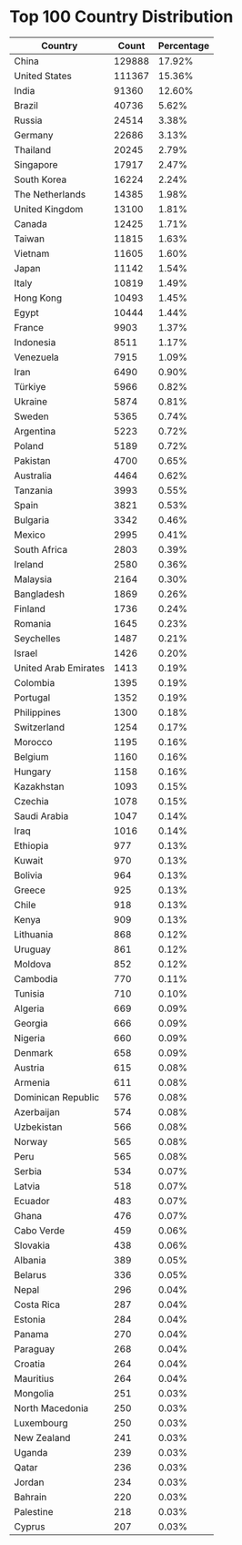 # Top 100 Country Distribution
| Country | Count | Percentage |
|----|----|----|
| China | 129888 | 17.92% |
| United States | 111367 | 15.36% |
| India | 91360 | 12.60% |
| Brazil | 40736 | 5.62% |
| Russia | 24514 | 3.38% |
| Germany | 22686 | 3.13% |
| Thailand | 20245 | 2.79% |
| Singapore | 17917 | 2.47% |
| South Korea | 16224 | 2.24% |
| The Netherlands | 14385 | 1.98% |
| United Kingdom | 13100 | 1.81% |
| Canada | 12425 | 1.71% |
| Taiwan | 11815 | 1.63% |
| Vietnam | 11605 | 1.60% |
| Japan | 11142 | 1.54% |
| Italy | 10819 | 1.49% |
| Hong Kong | 10493 | 1.45% |
| Egypt | 10444 | 1.44% |
| France | 9903 | 1.37% |
| Indonesia | 8511 | 1.17% |
| Venezuela | 7915 | 1.09% |
| Iran | 6490 | 0.90% |
| Türkiye | 5966 | 0.82% |
| Ukraine | 5874 | 0.81% |
| Sweden | 5365 | 0.74% |
| Argentina | 5223 | 0.72% |
| Poland | 5189 | 0.72% |
| Pakistan | 4700 | 0.65% |
| Australia | 4464 | 0.62% |
| Tanzania | 3993 | 0.55% |
| Spain | 3821 | 0.53% |
| Bulgaria | 3342 | 0.46% |
| Mexico | 2995 | 0.41% |
| South Africa | 2803 | 0.39% |
| Ireland | 2580 | 0.36% |
| Malaysia | 2164 | 0.30% |
| Bangladesh | 1869 | 0.26% |
| Finland | 1736 | 0.24% |
| Romania | 1645 | 0.23% |
| Seychelles | 1487 | 0.21% |
| Israel | 1426 | 0.20% |
| United Arab Emirates | 1413 | 0.19% |
| Colombia | 1395 | 0.19% |
| Portugal | 1352 | 0.19% |
| Philippines | 1300 | 0.18% |
| Switzerland | 1254 | 0.17% |
| Morocco | 1195 | 0.16% |
| Belgium | 1160 | 0.16% |
| Hungary | 1158 | 0.16% |
| Kazakhstan | 1093 | 0.15% |
| Czechia | 1078 | 0.15% |
| Saudi Arabia | 1047 | 0.14% |
| Iraq | 1016 | 0.14% |
| Ethiopia | 977 | 0.13% |
| Kuwait | 970 | 0.13% |
| Bolivia | 964 | 0.13% |
| Greece | 925 | 0.13% |
| Chile | 918 | 0.13% |
| Kenya | 909 | 0.13% |
| Lithuania | 868 | 0.12% |
| Uruguay | 861 | 0.12% |
| Moldova | 852 | 0.12% |
| Cambodia | 770 | 0.11% |
| Tunisia | 710 | 0.10% |
| Algeria | 669 | 0.09% |
| Georgia | 666 | 0.09% |
| Nigeria | 660 | 0.09% |
| Denmark | 658 | 0.09% |
| Austria | 615 | 0.08% |
| Armenia | 611 | 0.08% |
| Dominican Republic | 576 | 0.08% |
| Azerbaijan | 574 | 0.08% |
| Uzbekistan | 566 | 0.08% |
| Norway | 565 | 0.08% |
| Peru | 565 | 0.08% |
| Serbia | 534 | 0.07% |
| Latvia | 518 | 0.07% |
| Ecuador | 483 | 0.07% |
| Ghana | 476 | 0.07% |
| Cabo Verde | 459 | 0.06% |
| Slovakia | 438 | 0.06% |
| Albania | 389 | 0.05% |
| Belarus | 336 | 0.05% |
| Nepal | 296 | 0.04% |
| Costa Rica | 287 | 0.04% |
| Estonia | 284 | 0.04% |
| Panama | 270 | 0.04% |
| Paraguay | 268 | 0.04% |
| Croatia | 264 | 0.04% |
| Mauritius | 264 | 0.04% |
| Mongolia | 251 | 0.03% |
| North Macedonia | 250 | 0.03% |
| Luxembourg | 250 | 0.03% |
| New Zealand | 241 | 0.03% |
| Uganda | 239 | 0.03% |
| Qatar | 236 | 0.03% |
| Jordan | 234 | 0.03% |
| Bahrain | 220 | 0.03% |
| Palestine | 218 | 0.03% |
| Cyprus | 207 | 0.03% |
